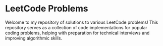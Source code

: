 # LeetCode Problems

Welcome to my repository of solutions to various LeetCode problems! This repository serves as a collection of code implementations for popular coding problems, helping with preparation for technical interviews and improving algorithmic skills.
